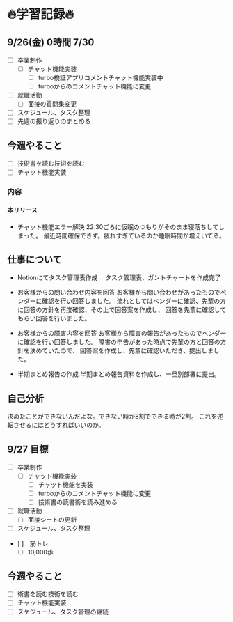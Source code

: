 # 🔥学習記録🔥
## 9/26(金) 0時間 7/30
- [ ] 卒業制作
  - [ ] チャット機能実装
	  - [ ] turbo検証アプリコメントチャット機能実装中
    - [ ] turboからのコメントチャット機能に変更

- [ ] 就職活動
  - [ ] 面接の質問集変更
- [ ] スケジュール、タスク整理
- [ ] 先週の振り返りのまとめる

## 今週やること
- [ ] 技術書を読む技術を読む
- [ ] チャット機能実装

### 内容
#### 本リリース
- チャット機能エラー解決
  22:30ごろに仮眠のつもりがそのまま寝落ちしてしまった。
	最近時間確保できず。疲れすぎているのか睡眠時間が増えいてる。

## 仕事について
- Notionにてタスク管理表作成
　タスク管理表、ガントチャートを作成完了

- お客様からの問い合わせ内容を回答
  お客様から問い合わせがあったものでベンダーに確認を行い回答しました。
	流れとしてはベンダーに確認、先輩の方に回答の方針を再度確認、その上で回答案を作成し、
	回答を先輩に確認してもらい回答を行いました。

- お客様からの障害内容を回答
  お客様から障害の報告があったものでベンダーに確認を行い回答しました。
	障害の申告があった時点で先輩の方と回答の方針を決めていたので、
	回答案を作成し、先輩に確認いただき、提出しました。

- 半期まとめ報告の作成
  半期まとめ報告資料を作成し、一旦別部署に提出。

## 自己分析
決めたことができないんだよな。できない時が8割でできる時が2割。
これを逆転させるにはどうすればいいのか。

## 9/27 目標
- [ ] 卒業制作
  - [ ] チャット機能実装
	  - [ ] チャット機能を実装
    - [ ] turboからのコメントチャット機能に変更
    - [ ] 技術書の読書術を読み進める

- [ ] 就職活動
  - [ ] 面接シートの更新
- [ ] スケジュール、タスク整理

- [ ]　筋トレ
	 - [ ] 10,000歩

## 今週やること
- [ ] 術書を読む技術を読む
- [ ] チャット機能実装
- [ ] スケジュール、タスク管理の継続